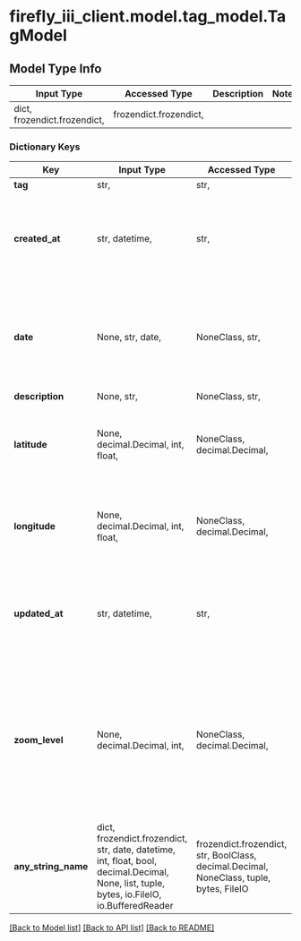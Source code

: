 # firefly_iii_client.model.tag_model.TagModel

## Model Type Info
Input Type | Accessed Type | Description | Notes
------------ | ------------- | ------------- | -------------
dict, frozendict.frozendict,  | frozendict.frozendict,  |  | 

### Dictionary Keys
Key | Input Type | Accessed Type | Description | Notes
------------ | ------------- | ------------- | ------------- | -------------
**tag** | str,  | str,  | The tag | 
**created_at** | str, datetime,  | str,  |  | [optional] value must conform to RFC-3339 date-time
**date** | None, str, date,  | NoneClass, str,  | The date to which the tag is applicable. | [optional] value must conform to RFC-3339 full-date YYYY-MM-DD
**description** | None, str,  | NoneClass, str,  |  | [optional] 
**latitude** | None, decimal.Decimal, int, float,  | NoneClass, decimal.Decimal,  | Latitude of the tag&#x27;s location, if applicable. Can be used to draw a map. | [optional] value must be a 64 bit float
**longitude** | None, decimal.Decimal, int, float,  | NoneClass, decimal.Decimal,  | Latitude of the tag&#x27;s location, if applicable. Can be used to draw a map. | [optional] value must be a 64 bit float
**updated_at** | str, datetime,  | str,  |  | [optional] value must conform to RFC-3339 date-time
**zoom_level** | None, decimal.Decimal, int,  | NoneClass, decimal.Decimal,  | Zoom level for the map, if drawn. This to set the box right. Unfortunately this is a proprietary value because each map provider has different zoom levels. | [optional] value must be a 32 bit integer
**any_string_name** | dict, frozendict.frozendict, str, date, datetime, int, float, bool, decimal.Decimal, None, list, tuple, bytes, io.FileIO, io.BufferedReader | frozendict.frozendict, str, BoolClass, decimal.Decimal, NoneClass, tuple, bytes, FileIO | any string name can be used but the value must be the correct type | [optional]

[[Back to Model list]](../../README.md#documentation-for-models) [[Back to API list]](../../README.md#documentation-for-api-endpoints) [[Back to README]](../../README.md)

